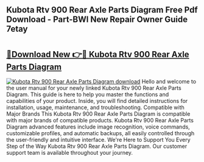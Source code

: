 ## Kubota Rtv 900 Rear Axle Parts Diagram Free Pdf Download - Part-BWl New Repair Owner Guide 7etay

# <h2><a href="http://dfsol71.blite.top/?on=Kubota+Rtv+900+Rear+Axle+Parts+Diagram">🔗Download New 👉🔴 Kubota Rtv 900 Rear Axle Parts Diagram</a></h2>

[![Kubota Rtv 900 Rear Axle Parts Diagram download](https://i.imgur.com/lujVjoI.png)](http://dfsol71.blite.top/?on=Kubota+Rtv+900+Rear+Axle+Parts+Diagram)
Hello and welcome to the user manual for your newly linked Kubota Rtv 900 Rear Axle Parts Diagram. This guide is here to help you master the functions and capabilities of your product. Inside, you will find detailed instructions for installation, usage, maintenance, and troubleshooting. Compatible with Major Brands This Kubota Rtv 900 Rear Axle Parts Diagram is compatible with major brands of compatible products. Kubota Rtv 900 Rear Axle Parts Diagram advanced features include image recognition, voice commands, customizable profiles, and automatic backups, all easily controlled through the user-friendly and intuitive interface. We're Here to Support You Every Step of the Way Kubota Rtv 900 Rear Axle Parts Diagram. Our customer support team is available throughout your journey.
